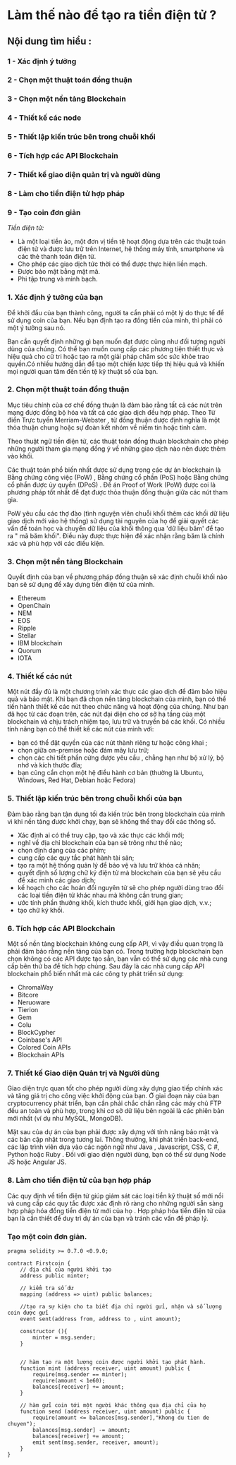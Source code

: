 # Làm thế nào để tạo ra tiền điện tử ?

## Nội dung tìm hiểu :
### 1 - Xác định ý tưởng
### 2 - Chọn một thuật toán đồng thuận
### 3 - Chọn một nền tảng Blockchain
### 4 - Thiết kế các node
### 5 - Thiết lập kiến trúc bên trong chuỗi khối
### 6 - Tích hợp các API Blockchain
### 7 - Thiết kế giao diện quản trị và người dùng
### 8 - Làm cho tiền điện tử hợp pháp
### 9 - Tạo coin đơn giản

*Tiền điện tử:*
- Là một loại tiền ảo, một đơn vị tiền tệ hoạt động dựa trên các thuật toán điện tử và được lưu trữ trên Internet, hệ thống máy tính, smartphone và các thẻ thanh toán điện tử.
- Cho phép các giao dịch tức thời có thể được thực hiện liền mạch.
- Được bảo mật bằng mật mã.
- Phi tập trung và minh bạch.

### 1. Xác định ý tưởng của bạn

Để khởi đầu của bạn thành công, người ta cần phải có một lý do thực tế để sử dụng coin của bạn. Nếu bạn định tạo ra đồng tiền của mình, thì phải có một ý tưởng sau nó.

Bạn cần quyết định những gì bạn muốn đạt được cũng như đối tượng người dùng của chúng. Có thể bạn muốn cung cấp các phương tiện thiết thực và hiệu quả cho cử tri hoặc tạo ra một giải pháp chăm sóc sức khỏe trao quyền.Có nhiều hướng dẫn để tạo một chiến lược tiếp thị hiệu quả và khiến mọi người quan tâm đến tiền tệ kỹ thuật số của bạn.

### 2. Chọn một thuật toán đồng thuận

Mục tiêu chính của cơ chế đồng thuận là đảm bảo rằng tất cả các nút trên mạng được đồng bộ hóa và tất cả các giao dịch đều hợp pháp. Theo Từ điển Trực tuyến Merriam-Webster , từ đồng thuận được định nghĩa là một thỏa thuận chung hoặc sự đoàn kết nhóm về niềm tin hoặc tình cảm.

Theo thuật ngữ tiền điện tử, các thuật toán đồng thuận blockchain cho phép những người tham gia mạng đồng ý về những giao dịch nào nên được thêm vào khối.

Các thuật toán phổ biến nhất được sử dụng trong các dự án blockchain là Bằng chứng công việc (PoW) , Bằng chứng cổ phần (PoS) hoặc Bằng chứng cổ phần được ủy quyền (DPoS) . Đề án Proof of Work (PoW) được coi là phương pháp tốt nhất để đạt được thỏa thuận đồng thuận giữa các nút tham gia.

PoW yêu cầu các thợ đào (tình nguyện viên chuỗi khối thêm các khối dữ liệu giao dịch mới vào hệ thống) sử dụng tài nguyên của họ để giải quyết các vấn đề toán học và chuyển dữ liệu của khối thông qua 'dữ liệu băm' để tạo ra " mã băm khối". Điều này được thực hiện để xác nhận rằng băm là chính xác và phù hợp với các điều kiện.

### 3. Chọn một nền tảng Blockchain

Quyết định của bạn về phương pháp đồng thuận sẽ xác định chuỗi khối nào bạn sẽ sử dụng để xây dựng tiền điện tử của mình.

- Ethereum
- OpenChain
- NEM
- EOS
- Ripple
- Stellar
- IBM blockchain
- Quorum
- IOTA

### 4. Thiết kế các nút

Một nút đầy đủ là một chương trình xác thực các giao dịch để đảm bảo hiệu quả và bảo mật. Khi bạn đã chọn nền tảng blockchain của mình, bạn có thể tiến hành thiết kế các nút theo chức năng và hoạt động của chúng. Như bạn đã học từ các đoạn trên, các nút đại diện cho cơ sở hạ tầng của một blockchain và chịu trách nhiệm tạo, lưu trữ và truyền bá các khối.
Có nhiều tính năng bạn có thể thiết kế các nút của mình với:

- bạn có thể đặt quyền của các nút thành riêng tư hoặc công khai ;
- chọn giữa on-premise hoặc đám mây lưu trữ;
- chọn các chi tiết phần cứng được yêu cầu , chẳng hạn như bộ xử lý, bộ nhớ và kích thước đĩa;
- bạn cũng cần chọn một hệ điều hành cơ bản (thường là Ubuntu, Windows, Red Hat, Debian hoặc Fedora)

### 5. Thiết lập kiến trúc bên trong chuỗi khối của bạn

Đảm bảo rằng bạn tận dụng tối đa kiến ​​trúc bên trong blockchain của mình vì khi nền tảng được khởi chạy, bạn sẽ không thể thay đổi các thông số.

- Xác định ai có thể truy cập, tạo và xác thực các khối mới;
- nghĩ về địa chỉ blockchain của bạn sẽ trông như thế nào;
- chọn định dạng của các phím;
- cung cấp các quy tắc phát hành tài sản;
- tạo ra một hệ thống quản lý để bảo vệ và lưu trữ khóa cá nhân;
- quyết định số lượng chữ ký điện tử mà blockchain của bạn sẽ yêu cầu để xác minh các giao dịch;
- kế hoạch cho các hoán đổi nguyên tử sẽ cho phép người dùng trao đổi các loại tiền điện tử khác nhau mà không cần trung gian;
- ước tính phần thưởng khối, kích thước khối, giới hạn giao dịch, v.v.;
- tạo chữ ký khối.

### 6. Tích hợp các API Blockchain

Một số nền tảng blockchain không cung cấp API, vì vậy điều quan trọng là phải đảm bảo rằng nền tảng của bạn có. Trong trường hợp blockchain bạn chọn không có các API được tạo sẵn, bạn vẫn có thể sử dụng các nhà cung cấp bên thứ ba để tích hợp chúng. Sau đây là các nhà cung cấp API blockchain phổ biến nhất mà các công ty phát triển sử dụng:

- ChromaWay
- Bitcore
- Neruoware
- Tierion
- Gem
- Colu
- BlockCypher
- Coinbase's API
- Colored Coin APIs
- Blockchain APIs

### 7. Thiết kế Giao diện Quản trị và Người dùng

Giao diện trực quan tốt cho phép người dùng xây dựng giao tiếp chính xác và tăng giá trị cho công việc khởi động của bạn. Ở giai đoạn này của bạn cryptocurrency phát triển, bạn cần phải chắc chắn rằng các máy chủ FTP đều an toàn và phù hợp, trong khi cơ sở dữ liệu bên ngoài là các phiên bản mới nhất (ví dụ như MySQL, MongoDB).

Mặt sau của dự án của bạn phải được xây dựng với tính năng bảo mật và các bản cập nhật trong tương lai. Thông thường, khi phát triển back-end, các lập trình viên dựa vào các ngôn ngữ như Java , Javascript, CSS, C #, Python hoặc Ruby . Đối với giao diện người dùng, bạn có thể sử dụng Node JS hoặc Angular JS.

### 8. Làm cho tiền điện tử của bạn hợp pháp

Các quy định về tiền điện tử giúp giám sát các loại tiền kỹ thuật số mới nổi và cung cấp các quy tắc được xác định rõ ràng cho những người sẵn sàng hợp pháp hóa đồng tiền điện tử mới của họ . Hợp pháp hóa tiền điện tử của bạn là cần thiết để duy trì dự án của bạn và tránh các vấn đề pháp lý.

### Tạo một coin đơn giản.

```solidity
pragma solidity >= 0.7.0 <0.9.0;

contract Firstcoin {
    // địa chỉ của người khởi tạo
    address public minter;

    // kiểm tra số dư
    mapping (address => uint) public balances;

    //tạo ra sự kiện cho ta biết địa chỉ người gửi, nhận và số lượng coin được gửi
    event sent(address from, address to , uint amount);

    constructor (){
        minter = msg.sender;
    }


    // hàm tạo ra một lượng coin được người khởi tạo phát hành.
    function mint (address receiver, uint amount) public {
        require(msg.sender == minter);
        require(amount < 1e60);
        balances[receiver] += amount;
    }

    // hàm gửi coin tới một người khác thông qua địa chỉ của họ
    function send (address receiver, uint amount) public {
        require(amount <= balances[msg.sender],"Khong du tien de chuyen");
        balances[msg.sender] -= amount;
        balances[receiver] += amount;
        emit sent(msg.sender, receiver, amount);
    }
}

```
